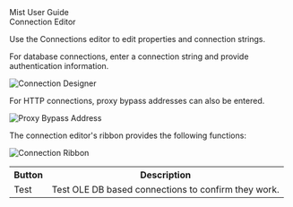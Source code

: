 <div class="LanguageTitle">Mist User Guide</div>
<div class="TopicHeader">Connection Editor</div>
<p>Use the Connections editor to edit properties and connection 
strings.</p>
<p>For database connections, enter a connection string and provide 
authentication information.</p>
<img class="InstructionStepImage" src="https://varigencecom.blob.core.windows.net/images-mistdocumentation-editoroverviews/Connection1.png" alt="Connection Designer"/>
<p>For HTTP connections, proxy bypass addresses can also be entered.</p>
<img class="InstructionStepImage" src="https://varigencecom.blob.core.windows.net/images-mistdocumentation-editoroverviews/Connection2.png" alt="Proxy Bypass Address"/>
<p>The connection editor's ribbon provides the following functions:</p>
<img class="InstructionStepImage" src="https://varigencecom.blob.core.windows.net/images-mistdocumentation-editoroverviews/Connection3.png" alt="Connection Ribbon"/>
<table>
	<tr><th>Button</th><th>Description</th></tr>
	<tr><td>Test</td><td>Test OLE DB based connections to confirm they work.</td></tr>
</table>


